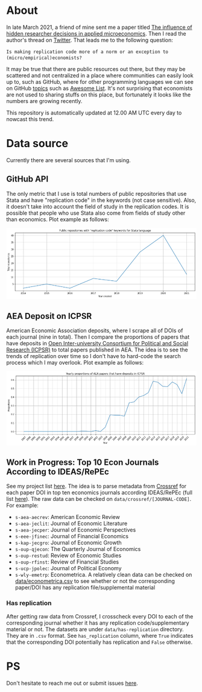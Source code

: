 # About

In late March 2021, a friend of mine sent me a paper titled [The influence of hidden researcher decisions in applied microeconomics](https://onlinelibrary.wiley.com/doi/full/10.1111/ecin.12992). Then I read the author's thread on [Twitter](https://twitter.com/nickchk/status/1374058480219213824). That leads me to the following question:

```
Is making replication code more of a norm or an exception to (micro/empirical)economists?
```

It may be true that there are public resources out there, but they may be scattered and not centralized in a place where communities can easily look up to, such as GitHub, where for other programming languages we can see on GitHub [topics](https://github.com/topics) such as [Awesome List](https://github.com/topics/awesome). It's not surprising that economists are not used to sharing stuffs on this place, but fortunately it looks like the numbers are growing recently.

This repository is automatically updated at 12.00 AM UTC every day to nowcast this trend.

# Data source
Currently there are several sources that I'm using.

## GitHub API
The only metric that I use is total numbers of public repositories that use Stata and have "replication code" in the keywords (not case sensitive). Also, it doesn't take into account the field of study in the replication codes. It is possible that people who use Stata also come from fields of study other than economics. Plot example as follows:

![replication-code-stata](./img/replication-code-stata.png)

## AEA Deposit on ICPSR
American Economic Association deposits, where I scrape all of DOIs of each journal (nine in total). Then I compare the proportions of papers that have deposits in [Open Inter-university Consortium for Political and Social Research (ICPSR)](https://www.openicpsr.org/) to total papers published in AEA. The idea is to see the trends of replication over time so I don't have to hard-code the search process which I may overlook. Plot example as follows:

![replication-code-stata](./img/aea-deposit-icpsr.png)

## Work in Progress: Top 10 Econ Journals According to IDEAS/RePEc
See my project list [here](https://github.com/ledwindra/replication-code-economics/projects/1). The idea is to parse metadata from [Crossref](https://github.com/CrossRef/rest-api-doc) for each paper DOI in top ten economics journals according IDEAS/RePEc (full list [here](https://ideas.repec.org/top/top.journals.all.html)). The raw data can be checked on `data/crossref/[JOURNAL-CODE]`. For example:
- `s-aea-aecrev`: American Economic Review
- `s-aea-jeclit`: Journal of Economic Literature
- `s-aea-jecper`: Journal of Economic Perspectives
- `s-eee-jfinec`: Journal of Financial Economics
- `s-kap-jecgro`: Journal of Economic Growth
- `s-oup-qjecon`: The Quarterly Journal of Economics
- `s-oup-restud`: Review of Economic Studies
- `s-oup-rfinst`: Review of Financial Studies
- `s-ucp-jpolec`: Journal of Political Economy
- `s-wly-emetrp`: Econometrica. A relatively clean data can be checked on [data/econometrica.csv](https://github.com/ledwindra/replication-code-economics/blob/main/data/econometrica.csv) to see whether or not the corresponding paper/DOI has any replication file/supplemental material

### Has replication
After getting raw data from Crossref, I crosscheck every DOI to each of the corresponding journal whether it has any replication code/supplementary material or not. The datasets are under `data/has-replication` directory. They are in `.csv` format. See `has_replication` column, where `True` indicates that the corresponding DOI potentially has replication and `False` otherwise.

# PS
Don't hesitate to reach me out or submit issues [here](https://github.com/ledwindra/replication-code-economics/issues).
